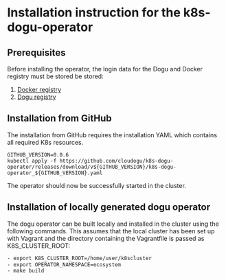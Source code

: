 # Installation instruction for the k8s-dogu-operator

## Prerequisites

Before installing the operator, the login data for the Dogu and Docker registry must be stored be stored:
1. [Docker registry](configuring_the_docker_registry_en.md)
2. [Dogu registry](configuring_the_dogu_registry_en.md)

## Installation from GitHub

The installation from GitHub requires the installation YAML which contains all required K8s resources. 

```
GITHUB_VERSION=0.0.6
kubectl apply -f https://github.com/cloudogu/k8s-dogu-operator/releases/download/v${GITHUB_VERSION}/k8s-dogu-operator_${GITHUB_VERSION}.yaml
```

The operator should now be successfully started in the cluster.

## Installation of locally generated dogu operator

The dogu operator can be built locally and installed in the cluster using the following commands. This assumes that the local cluster has been set up with Vagrant and the directory containing the Vagrantfile is passed as K8S_CLUSTER_ROOT:

```bash
- export K8S_CLUSTER_ROOT=/home/user/k8scluster
- export OPERATOR_NAMESPACE=ecosystem
- make build
```
